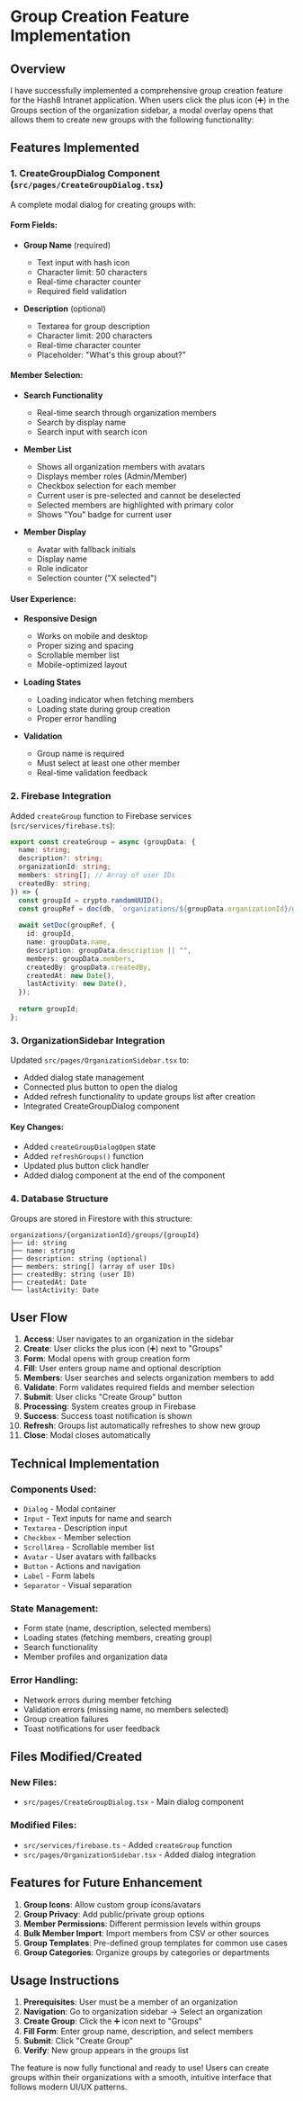 # Group Creation Feature Implementation

## Overview
I have successfully implemented a comprehensive group creation feature for the Hash8 Intranet application. When users click the plus icon (➕) in the Groups section of the organization sidebar, a modal overlay opens that allows them to create new groups with the following functionality:

## Features Implemented

### 1. **CreateGroupDialog Component** (`src/pages/CreateGroupDialog.tsx`)
A complete modal dialog for creating groups with:

#### **Form Fields:**
- **Group Name** (required)
  - Text input with hash icon
  - Character limit: 50 characters
  - Real-time character counter
  - Required field validation

- **Description** (optional)
  - Textarea for group description
  - Character limit: 200 characters
  - Real-time character counter
  - Placeholder: "What's this group about?"

#### **Member Selection:**
- **Search Functionality**
  - Real-time search through organization members
  - Search by display name
  - Search input with search icon

- **Member List**
  - Shows all organization members with avatars
  - Displays member roles (Admin/Member)
  - Checkbox selection for each member
  - Current user is pre-selected and cannot be deselected
  - Selected members are highlighted with primary color
  - Shows "You" badge for current user

- **Member Display**
  - Avatar with fallback initials
  - Display name
  - Role indicator
  - Selection counter ("X selected")

#### **User Experience:**
- **Responsive Design**
  - Works on mobile and desktop
  - Proper sizing and spacing
  - Scrollable member list
  - Mobile-optimized layout

- **Loading States**
  - Loading indicator when fetching members
  - Loading state during group creation
  - Proper error handling

- **Validation**
  - Group name is required
  - Must select at least one other member
  - Real-time validation feedback

### 2. **Firebase Integration**
Added `createGroup` function to Firebase services (`src/services/firebase.ts`):

```typescript
export const createGroup = async (groupData: {
  name: string;
  description?: string;
  organizationId: string;
  members: string[]; // Array of user IDs
  createdBy: string;
}) => {
  const groupId = crypto.randomUUID();
  const groupRef = doc(db, `organizations/${groupData.organizationId}/groups`, groupId);
  
  await setDoc(groupRef, {
    id: groupId,
    name: groupData.name,
    description: groupData.description || "",
    members: groupData.members,
    createdBy: groupData.createdBy,
    createdAt: new Date(),
    lastActivity: new Date(),
  });
  
  return groupId;
};
```

### 3. **OrganizationSidebar Integration** 
Updated `src/pages/OrganizationSidebar.tsx` to:

- Added dialog state management
- Connected plus button to open the dialog
- Added refresh functionality to update groups list after creation
- Integrated CreateGroupDialog component

#### **Key Changes:**
- Added `createGroupDialogOpen` state
- Added `refreshGroups()` function
- Updated plus button click handler
- Added dialog component at the end of the component

### 4. **Database Structure**
Groups are stored in Firestore with this structure:
```
organizations/{organizationId}/groups/{groupId}
├── id: string
├── name: string
├── description: string (optional)
├── members: string[] (array of user IDs)
├── createdBy: string (user ID)
├── createdAt: Date
└── lastActivity: Date
```

## User Flow

1. **Access**: User navigates to an organization in the sidebar
2. **Create**: User clicks the plus icon (➕) next to "Groups"
3. **Form**: Modal opens with group creation form
4. **Fill**: User enters group name and optional description
5. **Members**: User searches and selects organization members to add
6. **Validate**: Form validates required fields and member selection
7. **Submit**: User clicks "Create Group" button
8. **Processing**: System creates group in Firebase
9. **Success**: Success toast notification is shown
10. **Refresh**: Groups list automatically refreshes to show new group
11. **Close**: Modal closes automatically

## Technical Implementation

### **Components Used:**
- `Dialog` - Modal container
- `Input` - Text inputs for name and search
- `Textarea` - Description input
- `Checkbox` - Member selection
- `ScrollArea` - Scrollable member list
- `Avatar` - User avatars with fallbacks
- `Button` - Actions and navigation
- `Label` - Form labels
- `Separator` - Visual separation

### **State Management:**
- Form state (name, description, selected members)
- Loading states (fetching members, creating group)
- Search functionality
- Member profiles and organization data

### **Error Handling:**
- Network errors during member fetching
- Validation errors (missing name, no members selected)
- Group creation failures
- Toast notifications for user feedback

## Files Modified/Created

### **New Files:**
- `src/pages/CreateGroupDialog.tsx` - Main dialog component

### **Modified Files:**
- `src/services/firebase.ts` - Added `createGroup` function
- `src/pages/OrganizationSidebar.tsx` - Added dialog integration

## Features for Future Enhancement

1. **Group Icons**: Allow custom group icons/avatars
2. **Group Privacy**: Add public/private group options
3. **Member Permissions**: Different permission levels within groups
4. **Bulk Member Import**: Import members from CSV or other sources
5. **Group Templates**: Pre-defined group templates for common use cases
6. **Group Categories**: Organize groups by categories or departments

## Usage Instructions

1. **Prerequisites**: User must be a member of an organization
2. **Navigation**: Go to organization sidebar → Select an organization
3. **Create Group**: Click the ➕ icon next to "Groups"
4. **Fill Form**: Enter group name, description, and select members
5. **Submit**: Click "Create Group"
6. **Verify**: New group appears in the groups list

The feature is now fully functional and ready to use! Users can create groups within their organizations with a smooth, intuitive interface that follows modern UI/UX patterns.
